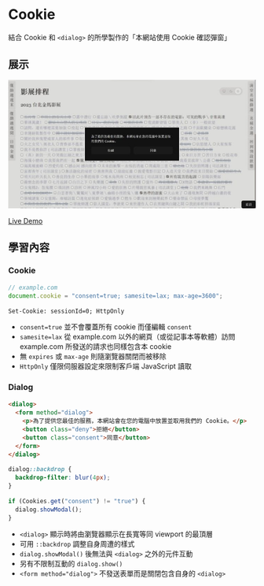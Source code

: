 # Cookie

結合 Cookie 和 `<dialog>` 的所學製作的「本網站使用 Cookie 確認彈窗」

## 展示

![](./public/sreenshot.jpg)

[Live Demo](https://nepikn.github.io/cookie/)

## 學習內容

### Cookie

```js
// example.com
document.cookie = "consent=true; samesite=lax; max-age=3600";
```

```HTTP
Set-Cookie: sessionId=0; HttpOnly
```

- `consent=true` 並不會覆蓋所有 cookie 而僅編輯 `consent`
- `samesite=lax` 從 example.com 以外的網頁（或從記事本等軟體）訪問 example.com 所發送的請求也同樣包含本 cookie
- 無 `expires` 或 `max-age` 則隨瀏覽器關閉而被移除
- `HttpOnly` 僅限伺服器設定來限制客戶端 JavaScript 讀取

### Dialog

```html
<dialog>
  <form method="dialog">
    <p>為了提供您最佳的服務，本網站會在您的電腦中放置並取用我們的 Cookie。</p>
    <button class="deny">拒絕</button>
    <button class="consent">同意</button>
  </form>
</dialog>
```

```css
dialog::backdrop {
  backdrop-filter: blur(4px);
}
```

```js
if (Cookies.get("consent") != "true") {
  dialog.showModal();
}
```

- `<dialog>` 顯示時將由瀏覽器顯示在長寬等同 viewport 的最頂層
- 可用 `::backdrop` 調整自身周遭的樣式
- `dialog.showModal()` 後無法與 `<dialog>` 之外的元件互動
- 另有不限制互動的 `dialog.show()`
- `<form method="dialog">` 不發送表單而是關閉包含自身的 `<dialog>`
